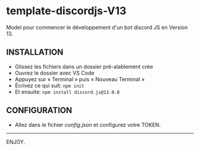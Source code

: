 # template-discordjs-V13
Model pour commencer le développement d'un bot discord JS en Version 13.

## INSTALLATION ##

* Glissez les fichiers dans un dossier pré-alablement crée
* Ouvrez le dossier avec VS Code
* Appuyez sur « Terminal » puis « Nouveau Terminal »
* Écrivez ce qui suit:
`npm init`
* Et ensuite:
`npm install discord.js@13.0.0`

## CONFIGURATION ##

* Allez dans le fichier *config.json* et configurez votre TOKEN.

___________________________

ENJOY.
